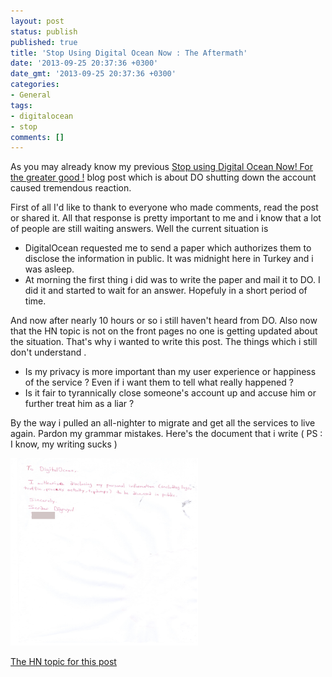 ```yaml
---
layout: post
status: publish
published: true
title: 'Stop Using Digital Ocean Now : The Aftermath'
date: '2013-09-25 20:37:36 +0300'
date_gmt: '2013-09-25 20:37:36 +0300'
categories:
- General
tags:
- digitalocean
- stop
comments: []
---
```


As you may already know my previous [Stop using Digital Ocean Now! For the greater good !](2013-09-24-stop-using-digital-ocean-now-for-the-greater-good) blog post which is about DO shutting down the account caused tremendous reaction.

First of all I'd like to thank to everyone who made comments, read the post or shared it. All that response is pretty important to me and i know that a lot of people are still waiting answers.
Well the current situation is

- DigitalOcean requested me to send a paper which authorizes them to disclose the information in public. It was midnight here in Turkey and i was asleep.
- At morning the first thing i did was to write the paper and mail it to DO. I did it and started to wait for an answer. Hopefuly in a short period of time.

And now after nearly 10 hours or so i still haven't heard from DO. Also now that the HN topic is not on the front pages no one is getting updated about the situation. That's why i wanted to write this post.
The things which i still don't understand .

- Is my privacy is more important than my user experience or happiness of the service ? Even if i want them to tell what really happened ?
- Is it fair to tyrannically close someone's account up and accuse him or further treat him as a liar ?

By the way i pulled an all-nighter to migrate and get all the services to live again. Pardon my grammar mistakes.
Here's the document that i write ( PS : I know, my writing sucks )

<img src="/images/do_disclosure.png" width="300" height="300"/>

[The HN topic for this post](https://news.ycombinator.com/item?id=6447152)
